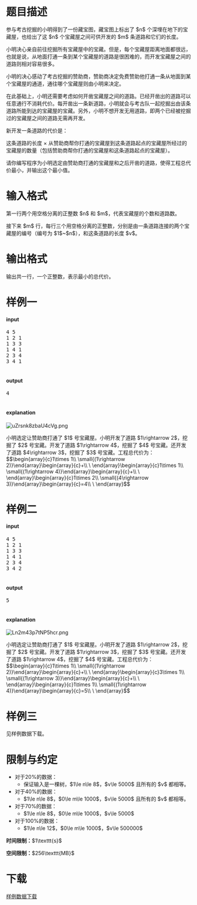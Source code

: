 # 题目描述

<p>参与考古挖掘的小明得到了一份藏宝图，藏宝图上标出了 $n$ 个深埋在地下的宝藏屋，也给出了这 $n$ 个宝藏屋之间可供开发的 $m$ 条道路和它们的长度。</p>
<p>小明决心亲自前往挖掘所有宝藏屋中的宝藏。但是，每个宝藏屋距离地面都很远，也就是说，从地面打通一条到某个宝藏屋的道路是很困难的，而开发宝藏屋之间的道路则相对容易很多。</p>
<p>小明的决心感动了考古挖掘的赞助商，赞助商决定免费赞助他打通一条从地面到某个宝藏屋的通道，通往哪个宝藏屋则由小明来决定。</p>
<p>在此基础上，小明还需要考虑如何开凿宝藏屋之间的道路。已经开凿出的道路可以任意通行不消耗代价。每开凿出一条新道路，小明就会与考古队一起挖掘出由该条道路所能到达的宝藏屋的宝藏。另外，小明不想开发无用道路，即两个已经被挖掘过的宝藏屋之间的道路无需再开发。</p>
<p>新开发一条道路的代价是：</p>
<p>这条道路的长度 × 从赞助商帮你打通的宝藏屋到这条道路起点的宝藏屋所经过的宝藏屋的数量（包括赞助商帮你打通的宝藏屋和这条道路起点的宝藏屋）。</p>
<p>请你编写程序为小明选定由赞助商打通的宝藏屋和之后开凿的道路，使得工程总代价最小，并输出这个最小值。</p>

# 输入格式


<p>第一行两个用空格分离的正整数 $n$ 和 $m$，代表宝藏屋的个数和道路数。</p>
<p>接下来 $m$ 行，每行三个用空格分离的正整数，分别是由一条道路连接的两个宝藏屋的编号（编号为 $1$~$n$），和这条道路的长度 $v$。</p>

# 输出格式


<p>输出共一行，一个正整数，表示最小的总代价。</p>

# 样例一


<h4>input</h4>
<pre>4 5
1 2 1
1 3 3
1 4 1
2 3 4
3 4 1

</pre>

<h4>output</h4>
<pre>4

</pre>

<h4>explanation</h4>
<p><img src="/source/uoj/333/img/aHR0cHM6Ly9pLmxvbGkubmV0LzIwMTkvMDgvMjgvdVpyc25rOHpiYVU0Y1ZnLnBuZw==.png" alt="uZrsnk8zbaU4cVg.png"/></p>
<p>小明选定让赞助商打通了 $1$ 号宝藏屋。小明开发了道路 $1\rightarrow 2$，挖掘了 $2$ 号宝藏。开发了道路 $1\rightarrow 4$，挖掘了 $4$ 号宝藏。还开发了道路 $4\rightarrow 3$，挖掘了 $3$ 号宝藏。工程总代价为：
$$\begin{array}{c}1\times 1\\ \small{(1\rightarrow 2)}\end{array}\begin{array}{c}+\\ \ \end{array}\begin{array}{c}1\times 1\\ \small{(1\rightarrow 4)}\end{array}\begin{array}{c}+\\ \ \end{array}\begin{array}{c}1\times 2\\ \small{(4\rightarrow 3)}\end{array}\begin{array}{c}=4\\ \ \end{array}$$</p>

# 样例二


<h4>input</h4>
<pre>4 5
1 2 1
1 3 3
1 4 1
2 3 4
3 4 2

</pre>

<h4>output</h4>
<pre>5

</pre>

<h4>explanation</h4>
<p><img src="/source/uoj/333/img/aHR0cHM6Ly9pLmxvbGkubmV0LzIwMTkvMDgvMjgvTG4ybTQzcDd0TlA1aGNyLnBuZw==.png" alt="Ln2m43p7tNP5hcr.png"/></p>
<p>小明选定让赞助商打通了 $1$ 号宝藏屋。小明开发了道路 $1\rightarrow 2$，挖掘了 $2$ 号宝藏。开发了道路 $1\rightarrow 3$，挖掘了 $3$ 号宝藏。还开发了道路 $1\rightarrow 4$，挖掘了 $4$ 号宝藏。工程总代价为：
$$\begin{array}{c}1\times 1\\ \small{(1\rightarrow 2)}\end{array}\begin{array}{c}+\\ \ \end{array}\begin{array}{c}3\times 1\\ \small{(1\rightarrow 3)}\end{array}\begin{array}{c}+\\ \ \end{array}\begin{array}{c}1\times 1\\ \small{(1\rightarrow 4)}\end{array}\begin{array}{c}=5\\ \ \end{array}$$</p>

# 样例三


<p>见样例数据下载。</p>

# 限制与约定


<ul><li>对于20%的数据：<ul><li>保证输入是一棵树，$1\le n\le 8$，$v\le 5000$ 且所有的 $v$ 都相等。</li>
</ul></li>
<li>对于40%的数据：<ul><li>$1\le n\le 8$，$0\le m\le 1000$，$v\le 5000$ 且所有的 $v$ 都相等。</li>
</ul></li>
<li>对于70%的数据：<ul><li>$1\le n\le 8$，$0\le m\le 1000$，$v\le 5000$</li>
</ul></li>
<li>对于100%的数据：<ul><li>$1\le n\le 12$，$0\le m\le 1000$，$v\le 500000$</li>
</ul></li>
</ul><p><strong>时间限制：</strong>$1\texttt{s}$</p>
<p><strong>空间限制：</strong>$256\texttt{MB}$</p>

# 下载


<p><a href="/download.php?type=problem&amp;id=333">样例数据下载</a></p>
